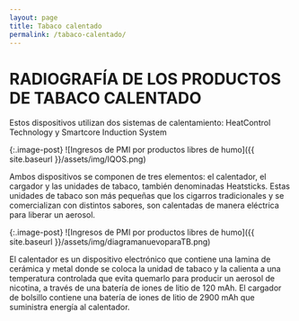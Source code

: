 ```yaml
---
layout: page
title: Tabaco calentado
permalink: /tabaco-calentado/
---
```

# RADIOGRAFÍA DE LOS PRODUCTOS DE TABACO CALENTADO

Estos dispositivos utilizan dos sistemas de calentamiento: HeatControl Technology y Smartcore Induction System

{:.image-post}
![Ingresos de PMI por productos libres de humo]({{ site.baseurl }}/assets/img/IQOS.png)

Ambos dispositivos se componen de tres elementos: el calentador, el cargador y las unidades de tabaco, también denominadas Heatsticks. Estas unidades de tabaco son más pequeñas que
los cigarros tradicionales y se comercializan con distintos sabores, son calentadas de manera eléctrica para liberar un aerosol.


{:.image-post}
![Ingresos de PMI por productos libres de humo]({{ site.baseurl }}/assets/img/diagramanuevoparaTB.png)

El calentador es un dispositivo electrónico que contiene una lamina de cerámica y metal donde se coloca la unidad de tabaco y la calienta a una temperatura controlada que evita quemarlo
para producir un aerosol de nicotina, a través de una batería de iones de litio de 120 mAh. El cargador de bolsillo contiene una batería de iones de litio de 2900 mAh que suministra
energía al calentador.
